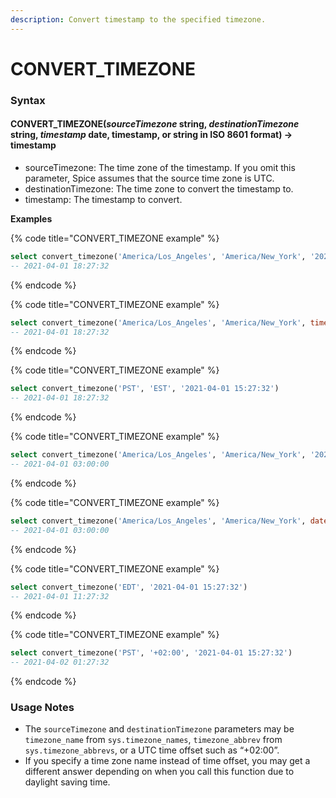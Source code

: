 ```yaml
---
description: Convert timestamp to the specified timezone.
---
```


# CONVERT\_TIMEZONE

### Syntax <a href="#syntax" id="syntax"></a>

#### CONVERT\_TIMEZONE(_sourceTimezone_ string, _destinationTimezone_ string, _timestamp_ date, timestamp, or string in ISO 8601 format) → timestamp <a href="#convert_timezonesourcetimezone-string-destinationtimezone-string-timestamp-date-timestamp-or-string" id="convert_timezonesourcetimezone-string-destinationtimezone-string-timestamp-date-timestamp-or-string"></a>

* sourceTimezone: The time zone of the timestamp. If you omit this parameter, Spice assumes that the source time zone is UTC.
* destinationTimezone: The time zone to convert the timestamp to.
* timestamp: The timestamp to convert.

**Examples**

{% code title="CONVERT_TIMEZONE example" %}
```sql
select convert_timezone('America/Los_Angeles', 'America/New_York', '2021-04-01 15:27:32')
-- 2021-04-01 18:27:32
```
{% endcode %}

{% code title="CONVERT_TIMEZONE example" %}
```sql
select convert_timezone('America/Los_Angeles', 'America/New_York', timestamp '2021-04-01 15:27:32');
-- 2021-04-01 18:27:32
```
{% endcode %}

{% code title="CONVERT_TIMEZONE example" %}
```sql
select convert_timezone('PST', 'EST', '2021-04-01 15:27:32')
-- 2021-04-01 18:27:32
```
{% endcode %}

{% code title="CONVERT_TIMEZONE example" %}
```sql
select convert_timezone('America/Los_Angeles', 'America/New_York', '2021-04-01')
-- 2021-04-01 03:00:00
```
{% endcode %}

{% code title="CONVERT_TIMEZONE example" %}
```sql
select convert_timezone('America/Los_Angeles', 'America/New_York', date '2021-04-01')
-- 2021-04-01 03:00:00
```
{% endcode %}

{% code title="CONVERT_TIMEZONE example" %}
```sql
select convert_timezone('EDT', '2021-04-01 15:27:32')
-- 2021-04-01 11:27:32
```
{% endcode %}

{% code title="CONVERT_TIMEZONE example" %}
```sql
select convert_timezone('PST', '+02:00', '2021-04-01 15:27:32')
-- 2021-04-02 01:27:32
```
{% endcode %}

### Usage Notes <a href="#usage-notes" id="usage-notes"></a>

* The `sourceTimezone` and `destinationTimezone` parameters may be `timezone_name` from `sys.timezone_names`, `timezone_abbrev` from `sys.timezone_abbrevs`, or a UTC time offset such as “+02:00”.
* If you specify a time zone name instead of time offset, you may get a different answer depending on when you call this function due to daylight saving time.
